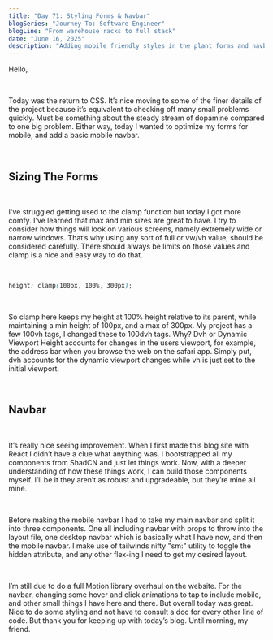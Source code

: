 ```yaml
---
title: "Day 71: Styling Forms & Navbar"
blogSeries: "Journey To: Software Engineer"
blogLine: "From warehouse racks to full stack"
date: "June 16, 2025"
description: "Adding mobile friendly styles in the plant forms and navbar."
---
```


Hello,

<br>

Today was the return to CSS. It’s nice moving to some of the finer details of the project because it’s equivalent to checking off many small problems quickly. Must be something about the steady stream of dopamine compared to one big problem. Either way, today I wanted to optimize my forms for mobile, and add a basic mobile navbar.

<br>

## Sizing The Forms

<br>

I've struggled getting used to the clamp function but today I got more comfy. I’ve learned that max and min sizes are great to have. I try to consider how things will look on various screens, namely extremely wide or narrow windows. That’s why using any sort of full or vw/vh value, should be considered carefully. There should always be limits on those values and clamp is a nice and easy way to do that.

<br>

```CSS
height: clamp(100px, 100%, 300px);
```

<br>

So clamp here keeps my height at 100% height relative to its parent, while maintaining a min height of 100px, and a max of 300px. My project has a few 100vh tags, I changed these to 100dvh tags. Why? Dvh or Dynamic Viewport Height accounts for changes in the users viewport, for example, the address bar when you browse the web on the safari app. Simply put, dvh accounts for the dynamic viewport changes while vh is just set to the initial viewport.

<br>

## Navbar

<br>

It’s really nice seeing improvement. When I first made this blog site with React I didn’t have a clue what anything was. I bootstrapped all my components from ShadCN and just let things work. Now, with a deeper understanding of how these things work, I can build those components myself. I’ll be it they aren’t as robust and upgradeable, but they’re mine all mine.

<br>

Before making the mobile navbar I had to take my main navbar and split it into three components. One all including navbar with props to throw into the layout file, one desktop navbar which is basically what I have now, and then the mobile navbar. I make use of tailwinds nifty "sm:" utility to toggle the hidden attribute, and any other flex-ing I need to get my desired layout.

<br>

I’m still due to do a full Motion library overhaul on the website. For the navbar, changing some hover and click animations to tap to include mobile, and other small things I have here and there. But overall today was great. Nice to do some styling and not have to consult a doc for every other line of code. But thank you for keeping up with today’s blog. Until morning, my friend.
